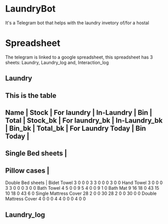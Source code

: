 # LaundryBot
It's a Telegram bot that helps with the laundry invetory of/for a hostal 

# Spreadsheet
The telegram is linked to a google spreadsheet, this spreadsheet has 3 sheets: Laundry, Laundry_log and, Interaction_log
## Laundry 
This is the table
-----------------------------------------------------------------------------------------------------------------------------------------------------------------------------
Name	              | Stock   |	For laundry | In-Laundry  | Bin |	Total |	Stock_bk  |	For laundry_bk  |	In-Laundry_bk | Bin_bk  |	Total_bk  |	For Laundry Today | Bin Today |
-----------------------------------------------------------------------------------------------------------------------------------------------------------------------------
Single Bed sheets   |
-----------------------------------------------------------------------------------------------------------------------------------------------------------------------------
Pillow cases        |
----------------------------------------------------------------------------------------------------------------------------------------------------------------------------
Double Bed sheets	  |
Bidet Towel	3	0	0	0	3	3	0	0	0	3	0	0
Hand Towel	3	0	0	0	3	3	0	0	0	3	0	0
Bath Towel	4	5	0	0	9	5	4	0	0	9	1	0
Bath Mat	9	16	18	0	43	15	10	18	0	43	6	0
Single Mattress Cover	28	2	0	0	30	28	2	0	0	30	0	0
Double Mattress Cover	4	0	0	0	4	4	0	0	0	4	0	0
  
## Laundry_log 
